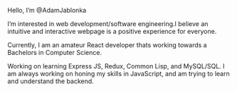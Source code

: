 Hello, I’m @AdamJablonka

I’m interested in web development/software engineering.I believe an intuitive and interactive webpage is a positive experience for everyone.

Currently, I am an amateur React developer thats working towards a Bachelors in Computer Science.

Working on learning Express JS, Redux, Common Lisp, and MySQL/SQL. I am always working on honing my skills in JavaScript, and am trying to learn and understand the backend.
